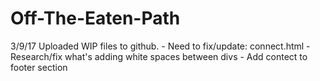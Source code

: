 # Off-The-Eaten-Path

3/9/17
  Uploaded WIP files to github.
    - Need to fix/update: connect.html
    - Research/fix what's adding white spaces between divs
    - Add contect to footer section
